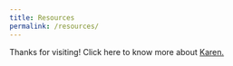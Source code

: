 ```yaml
---
title: Resources
permalink: /resources/
---
```


Thanks for visiting!
Click here to know more about [Karen.](/docs/KarenFu_CV.pdf) 
